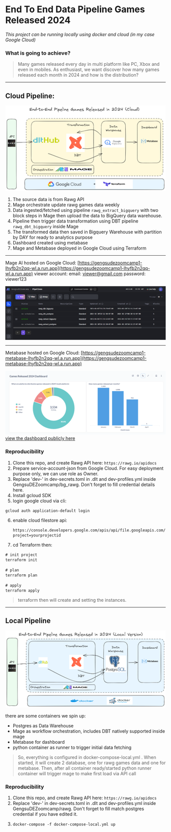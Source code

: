 # End To End Data Pipeline Games Released 2024

_This project can be running locally using docker and cloud (in my case Google Cloud)_

### What is going to achieve?

> Many games released every day in multi platform like PC, Xbox and even in mobiles. As enthusiast, we want discover how many games released each month in 2024 and how is the distribution?

---

## Cloud Pipeline:

![](assets\gengsudeproject_cloud.png)

1. The source data is from Rawg API
2. Mage orchestrate update rawg games data weekly
3. Data ingested/fetched using pipeline `rawg_extract_bigquery` with two block steps in Mage then upload the data to BigQuery data warehouse.
4. Pipeline then trigger data transformation using DBT pipeline `rawg_dbt_bigquery` inside Mage
5. The transformed data then saved in Bigquery Warehouse with partition by DAY for ready to analytics purpose
6. Dashboard created using metabase
7. Mage and Metabase deployed in Google Cloud using Terraform

---

Mage AI hosted on Google Cloud: [https://gengsudezoomcamp1-lhyfb2n2qq-wl.a.run.app](https://gengsudezoomcamp1-lhyfb2n2qq-wl.a.run.app)
viewer account:
email: viewer@gmail.com
password: viewer123

![1712206355848](image/README/1712206355848.png)

---

Metabase hosted on Google Cloud: [https://gengsudezoomcamp1-metabase-lhyfb2n2qq-wl.a.run.app](https://gengsudezoomcamp1-metabase-lhyfb2n2qq-wl.a.run.app)

![1712206254213](image/README/1712206254213.png)
[view the dashboard publicly here](http://gengsudezoomcamp1-metabase-lhyfb2n2qq-wl.a.run.app/public/dashboard/2bf30e19-d241-4a67-9330-bab53c9706e4)

### Reproducibility

1. Clone this repo, and create Rawg API here: `https://rawg.io/apidocs`
2. Prepare service-account-json from Google Cloud. For easy deployment purpose only, we can use role as Owner.
3. Replace 'dev-' in dev-secrets.toml in .dlt and dev-profiles.yml inside GengsuDEZoomcamp/bg_rawg. Don't forget to fill credential details here.
4. Install gcloud SDK
5. login google cloud via cli:

```shell
gcloud auth application-default login
```

6. enable cloud filestore api:
   ```shell
   https://console.developers.google.com/apis/api/file.googleapis.com/overview?project=yourprojectid
   ```
7. cd Terraform then:

```shell
# init project
terraform init

# plan
terraform plan

# apply
terraform apply
```

> terraform then will create and setting the instances.

---

## Local Pipeline

![](assets\gengsudeproject_local.png)

there are some containers we spin up:

- Postgres as Data Warehouse
- Mage as workflow orchestration, includes DBT natively supported inside mage
- Metabase for dashboard
- python container as runner to trigger initial data fetching

> So, everything is configured in docker-compose-local.yml . When started, it will create 2 database, one for rawg games data and one for metabase. Then, after all container ready/started python runner container will trigger mage to make first load via API call

### Reproducibility

1. Clone this repo, and create Rawg API here: `https://rawg.io/apidocs`
2. Replace 'dev-' in dev-secrets.toml in .dlt and dev-profiles.yml inside GengsuDEZoomcamp/rawg. Don't forget to fill match postgres credential if you have edited it.
3. ```docker
   docker-compose -f docker-compose-local.yml up
   ```
